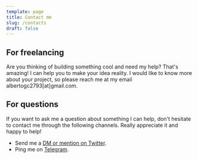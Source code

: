 ```yaml
---
template: page
title: Contact me
slug: /contacts
draft: false
---
```

## For freelancing

Are you thinking of building something cool and need my help? That's amazing! I can help you to make your idea reality. I would like to know more about your project, so please reach me at my email albertogc2793\[at]gmail.com.

## For questions

If you want to ask me a question about something I can help, don't hesitate to contact me through the following channels. Really appreciate it and happy to help!

* Send me a [DM or mention on Twitter](https://twitter.com/_albertogallego).
* Ping me on [Telegram](https://t.me/albertogallego).
